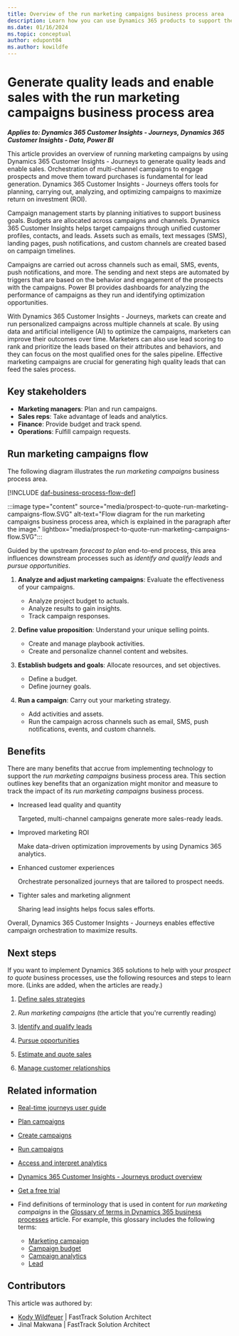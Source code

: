 ```yaml
---
title: Overview of the run marketing campaigns business process area
description: Learn how you can use Dynamics 365 products to support the organization's business processes for running marketing campaigns.
ms.date: 01/16/2024
ms.topic: conceptual
author: edupont04
ms.author: kowildfe
---
```


# Generate quality leads and enable sales with the run marketing campaigns business process area

***Applies to: Dynamics 365 Customer Insights - Journeys, Dynamics 365 Customer Insights - Data, Power BI***

This article provides an overview of running marketing campaigns by using Dynamics 365 Customer Insights - Journeys to generate quality leads and enable sales. Orchestration of multi-channel campaigns to engage prospects and move them toward purchases is fundamental for lead generation. Dynamics 365 Customer Insights - Journeys offers tools for planning, carrying out, analyzing, and optimizing campaigns to maximize return on investment (ROI).

Campaign management starts by planning initiatives to support business goals. Budgets are allocated across campaigns and channels. Dynamics 365 Customer Insights helps target campaigns through unified customer profiles, contacts, and leads. Assets such as emails, text messages (SMS), landing pages, push notifications, and custom channels are created based on campaign timelines.

Campaigns are carried out across channels such as email, SMS, events, push notifications, and more. The sending and next steps are automated by triggers that are based on the behavior and engagement of the prospects with the campaigns. Power BI provides dashboards for analyzing the performance of campaigns as they run and identifying optimization opportunities.

With Dynamics 365 Customer Insights - Journeys, markets can create and run personalized campaigns across multiple channels at scale. By using data and artificial intelligence (AI) to optimize the campaigns, marketers can improve their outcomes over time. Marketers can also use lead scoring to rank and prioritize the leads based on their attributes and behaviors, and they can focus on the most qualified ones for the sales pipeline. Effective marketing campaigns are crucial for generating high quality leads that can feed the sales process. 

## Key stakeholders

- **Marketing managers**: Plan and run campaigns.
- **Sales reps**: Take advantage of leads and analytics.
- **Finance**: Provide budget and track spend.
- **Operations**: Fulfill campaign requests.

## Run marketing campaigns flow

The following diagram illustrates the *run marketing campaigns* business process area.

[!INCLUDE [daf-business-process-flow-def](~/../shared-content/shared/guidance-includes/daf-business-process-flow-def.md)]

:::image type="content" source="media/prospect-to-quote-run-marketing-campaigns-flow.SVG" alt-text="Flow diagram for the run marketing campaigns business process area, which is explained in the paragraph after the image." lightbox="media/prospect-to-quote-run-marketing-campaigns-flow.SVG":::

Guided by the upstream *forecast to plan* end-to-end process, this area influences downstream processes such as *identify and qualify leads* and *pursue opportunities*.

1. **Analyze and adjust marketing campaigns**: Evaluate the effectiveness of your campaigns.

    - Analyze project budget to actuals.
    - Analyze results to gain insights.
    - Track campaign responses.

1. **Define value proposition**: Understand your unique selling points.

    - Create and manage playbook activities.
    - Create and personalize channel content and websites.

1. **Establish budgets and goals**: Allocate resources, and set objectives.

    - Define a budget.
    - Define journey goals.

1. **Run a campaign**: Carry out your marketing strategy.

    - Add activities and assets.
    - Run the campaign across channels such as email, SMS, push notifications, events, and custom channels.

## Benefits

There are many benefits that accrue from implementing technology to support the *run marketing campaigns* business process area. This section outlines key benefits that an organization might monitor and measure to track the impact of its *run marketing campaigns* business process.

- Increased lead quality and quantity

    Targeted, multi-channel campaigns generate more sales-ready leads.

- Improved marketing ROI

    Make data-driven optimization improvements by using Dynamics 365 analytics.

- Enhanced customer experiences

    Orchestrate personalized journeys that are tailored to prospect needs.

- Tighter sales and marketing alignment

    Sharing lead insights helps focus sales efforts.

Overall, Dynamics 365 Customer Insights - Journeys enables effective campaign orchestration to maximize results.

## Next steps

If you want to implement Dynamics 365 solutions to help with your *prospect to quote* business processes, use the following resources and steps to learn more. (Links are added, when the articles are ready.)

1. [Define sales strategies](prospect-to-quote-define-sales-strategy-overview.md)

2. *Run marketing campaigns* (the article that you're currently reading)

3. [Identify and qualify leads](prospect-to-quote-identify-qualify-leads.md)

4. [Pursue opportunities](prospect-to-quote-pursue-opportunities-overview.md)

5. [Estimate and quote sales](prospect-to-quote-estimate-quote-sales-overview.md)

6. [Manage customer relationships](prospect-to-quote-manage-customer-relationships.md)

## Related information

- [Real-time journeys user guide](/dynamics365/customer-insights/journeys/real-time-marketing-user-guide)  
- [Plan campaigns](/dynamics365/customer-insights/journeys/real-time-marketing-overview#how-to-engage-with-customers-in-customer-insights---journeys)  
- [Create campaigns](/dynamics365/customer-insights/journeys/real-time-marketing-use-copilot-create-journey)  
- [Run campaigns](/dynamics365/customer-insights/journeys/real-time-marketing-segment-based-journey#publish-the-journey)  
- [Access and interpret analytics](/dynamics365/customer-insights/journeys/real-time-marketing-analytics)  
- [Dynamics 365 Customer Insights - Journeys product overview](https://dynamics.microsoft.com/marketing)
- [Get a free trial](/dynamics365/customer-insights/journeys/trial-signup)
- Find definitions of terminology that is used in content for *run marketing campaigns* in the [Glossary of terms in Dynamics 365 business processes](glossary.md) article. For example, this glossary includes the following terms:

    - [Marketing campaign](glossary.md#marketing-campaign)
    - [Campaign budget](glossary.md#campaign-budget)
    - [Campaign analytics](glossary.md#campaign-analytics)
    - [Lead](glossary.md#lead)

<!-- 
## Tags

*Products:* Dynamics 365 Customer Insights - Journeys

*Industries:* Manufacturing, Retail, Financial Services, Healthcare

*Roles:* Marketing Manager, Sales Manager -->

## Contributors

This article was authored by:

- [Kody Wildfeuer](https://www.linkedin.com/in/kody-wildfeuer/) | FastTrack Solution Architect  
- Jinal Makwana | FastTrack Solution Architect  
